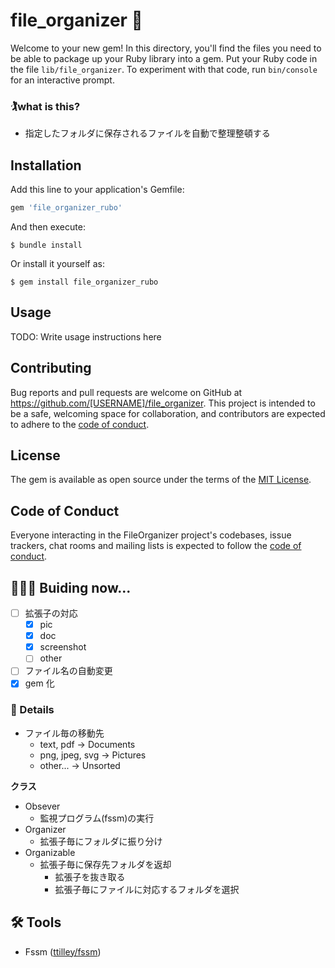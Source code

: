 # file_organizer 📁

Welcome to your new gem! In this directory, you'll find the files you need to be able to package up your Ruby library into a gem. Put your Ruby code in the file `lib/file_organizer`. To experiment with that code, run `bin/console` for an interactive prompt.

### 🏌️what is this?

- 指定したフォルダに保存されるファイルを自動で整理整頓する

## Installation

Add this line to your application's Gemfile:

```ruby
gem 'file_organizer_rubo'
```

And then execute:

    $ bundle install

Or install it yourself as:

    $ gem install file_organizer_rubo

## Usage

TODO: Write usage instructions here

## Contributing

Bug reports and pull requests are welcome on GitHub at https://github.com/[USERNAME]/file_organizer. This project is intended to be a safe, welcoming space for collaboration, and contributors are expected to adhere to the [code of conduct](https://github.com/[USERNAME]/file_organizer/blob/master/CODE_OF_CONDUCT.md).

## License

The gem is available as open source under the terms of the [MIT License](https://opensource.org/licenses/MIT).

## Code of Conduct

Everyone interacting in the FileOrganizer project's codebases, issue trackers, chat rooms and mailing lists is expected to follow the [code of conduct](https://github.com/[USERNAME]/file_organizer/blob/master/CODE_OF_CONDUCT.md).

## 🧑🏻‍🔧 Buiding now...

- [ ] 拡張子の対応
  - [x] pic
  - [x] doc
  - [x] screenshot
  - [ ] other
- [ ] ファイル名の自動変更
- [x] gem 化

### 👀 Details

- ファイル毎の移動先
  - text, pdf → Documents
  - png, jpeg, svg → Pictures
  - other... → Unsorted

**クラス**

- Obsever
  - 監視プログラム(fssm)の実行
- Organizer
  - 拡張子毎にフォルダに振り分け
- Organizable
  - 拡張子毎に保存先フォルダを返却
    - 拡張子を抜き取る
    - 拡張子毎にファイルに対応するフォルダを選択

## 🛠 Tools

- Fssm ([ttilley/fssm](https://github.com/ttilley/fssm))
